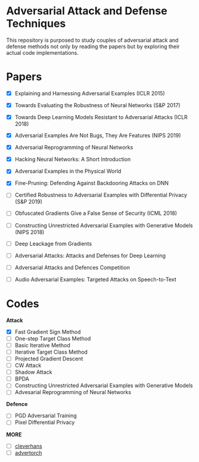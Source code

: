 # Adversarial Attack and Defense Techniques
This repository is purposed to study couples of adversarial attack and defense methods not only by reading the papers but by exploring their actual code implementations.

# Papers

- [x] Explaining and Harnessing Adversarial Examples (ICLR 2015)
- [x] Towards Evaluating the Robustness of Neural Networks (S&P 2017)
- [x] Towards Deep Learning Models Resistant to Adversarial Attacks (ICLR 2018)
- [x] Adversarial Examples Are Not Bugs, They Are Features (NIPS 2019)
- [x] Adversarial Reprogramming of Neural Networks
- [x] Hacking Neural Networks: A Short Introduction
- [x] Adversarial Examples in the Physical World
- [x] Fine-Pruning: Defending Against Backdooring Attacks on DNN
- [ ] Certified Robustness to Adversarial Examples with Differential Privacy (S&P 2019)
- [ ] Obfuscated Gradients Give a False Sense of Security (ICML 2018)
- [ ] Constructing Unrestricted Adversarial Examples with Generative Models (NIPS 2018)
- [ ] Deep Leackage from Gradients
- [ ] Adversarial Attacks: Attacks and Defenses for Deep Learning
- [ ] Adversarial Attacks and Defences Competition
- [ ] Audio Adversarial Examples: Targeted Attacks on Speech-to-Text


# Codes

**Attack**
- [x] Fast Gradient Sign Method
- [ ] One-step Target Class Method
- [ ] Basic Iterative Method
- [ ] Iterative Target Class Method
- [ ] Projected Gradient Descent
- [ ] CW Attack
- [ ] Shadow Attack
- [ ] BPDA
- [ ] Constructing Unrestricted Adversarial Examples with Generative Models
- [ ] Advesarial Reprogramming of Neural Networks

**Defence**
- [ ] PGD Adversarial Training
- [ ] Pixel Differential Privacy

**MORE**
- [ ] [cleverhans](https://github.com/cleverhans-lab/cleverhans)
- [ ] [advertorch](https://github.com/BorealisAI/advertorch)